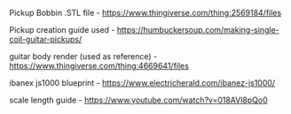 Pickup Bobbin .STL file - https://www.thingiverse.com/thing:2569184/files

Pickup creation guide used - https://humbuckersoup.com/making-single-coil-guitar-pickups/

guitar body render (used as reference) - https://www.thingiverse.com/thing:4669641/files

ibanex js1000 blueprint - https://www.electricherald.com/ibanez-js1000/

scale length guide - https://www.youtube.com/watch?v=018AVl8pQo0

